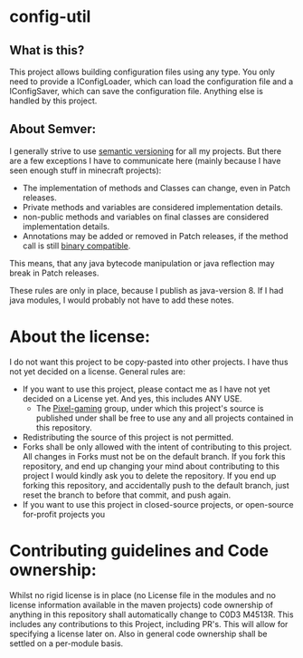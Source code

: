 # config-util
## What is this?

This project allows building configuration files using any type.
You only need to provide a IConfigLoader, which can load the configuration file and a IConfigSaver, which can save the configuration file.
Anything else is handled by this project.

## About Semver:

I generally strive to use [semantic versioning](https://semver.org/) for all my projects.
But there are a few exceptions I have to communicate here (mainly because I have seen enough stuff in minecraft projects):
- The implementation of methods and Classes can change, even in Patch releases.
- Private methods and variables are considered implementation details.
- non-public methods and variables on final classes are considered implementation details.
- Annotations may be added or removed in Patch releases, if the method call is still [binary compatible](https://docs.oracle.com/javase/specs/jls/se17/html/jls-13.html#jls-13.2).

This means, that any java bytecode manipulation or java reflection may break in Patch releases.

These rules are only in place, because I publish as java-version 8. If I had java modules, I would probably not have to add these notes.

# About the license:

I do not want this project to be copy-pasted into other projects.
I have thus not yet decided on a license.
General rules are:
- If you want to use this project, please contact me as I have not yet decided on a License yet. And yes, this includes ANY USE.
    - The [Pixel-gaming](https://pixelgaming.co) group, under which this project's source is published under shall be free to use any and all projects contained in this repository.
- Redistributing the source of this project is not permitted.
- Forks shall be only allowed with the intent of contributing to this project.
  All changes in Forks must not be on the default branch.
  If you fork this repository, and end up changing your mind about contributing to this project I would kindly ask you to delete the repository.
  If you end up forking this repository, and accidentally push to the default branch, just reset the branch to before that commit, and push again.
- If you want to use this project in closed-source projects, or open-source for-profit projects you

# Contributing guidelines and Code ownership:

Whilst no rigid license is in place (no License file in the modules and no license information available in the maven projects) code ownership of anything in this repository shall automatically change to C0D3 M4513R.
This includes any contributions to this Project, including PR's.
This will allow for specifying a license later on.
Also in general code ownership shall be settled on a per-module basis.
